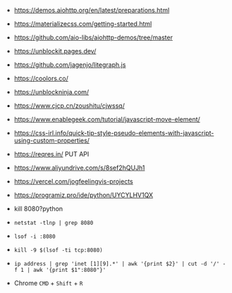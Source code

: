 * https://demos.aiohttp.org/en/latest/preparations.html
* https://materializecss.com/getting-started.html
* https://github.com/aio-libs/aiohttp-demos/tree/master
* https://unblockit.pages.dev/
* https://github.com/jagenjo/litegraph.js
* https://coolors.co/
* https://unblockninja.com/
* https://www.cjcp.cn/zoushitu/cjwssq/
* https://www.enablegeek.com/tutorial/javascript-move-element/
* https://css-irl.info/quick-tip-style-pseudo-elements-with-javascript-using-custom-properties/
* https://reqres.in/ PUT API
* https://www.aliyundrive.com/s/8sef2hQUJh1
* https://vercel.com/jogfeelingvis-projects
* https://programiz.pro/ide/python/UYCYLHV1QX
* kill 8080?python
* `netstat -tlnp | grep 8080`
* `lsof -i :8080`
* `kill -9 $(lsof -ti tcp:8080)`
* `ip address | grep 'inet [1][9].*' | awk '{print $2}' | cut -d '/' -f 1 | awk '{print $1":8080"}'`

* Chrome `CMD` + `Shift` + `R`

